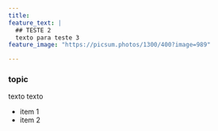 ```yaml
---
title: 
feature_text: |
  ## TESTE 2
  texto para teste 3
feature_image: "https://picsum.photos/1300/400?image=989"

---
```


### topic

texto texto 

- item 1
- item 2
